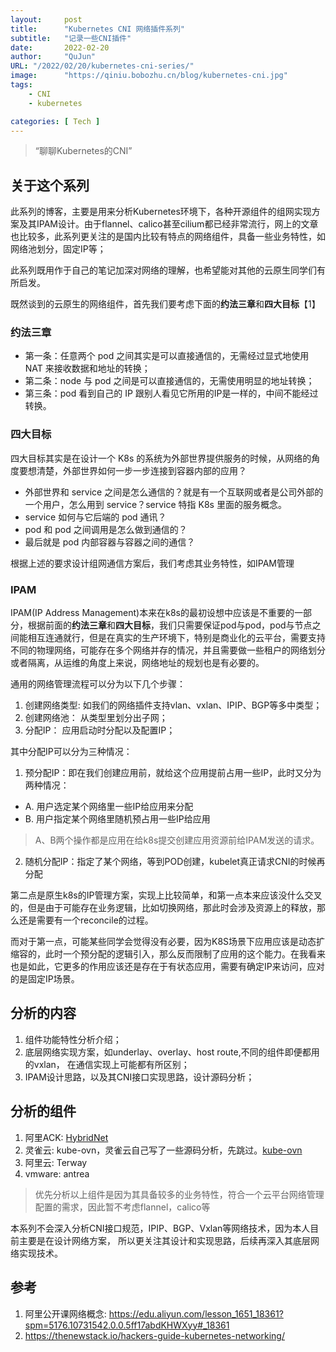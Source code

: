```yaml
---
layout:     post
title:      "Kubernetes CNI 网络插件系列"
subtitle:   "记录一些CNI插件"
date:       2022-02-20
author:     "QuJun"
URL: "/2022/02/20/kubernetes-cni-series/"
image:      "https://qiniu.bobozhu.cn/blog/kubernetes-cni.jpg"
tags:
    - CNI
    - kubernetes

categories: [ Tech ]
---
```


> “聊聊Kubernetes的CNI”


## 关于这个系列
此系列的博客，主要是用来分析Kubernetes环境下，各种开源组件的组网实现方案及其IPAM设计。由于flannel、calico甚至cilium都已经非常流行，网上的文章也比较多，此系列更关注的是国内比较有特点的网络组件，具备一些业务特性，如网络池划分，固定IP等；

此系列既用作于自己的笔记加深对网络的理解，也希望能对其他的云原生同学们有所启发。

既然谈到的云原生的网络组件，首先我们要考虑下面的**约法三章**和**四大目标**【1】
### 约法三章
* 第一条：任意两个 pod 之间其实是可以直接通信的，无需经过显式地使用 NAT 来接收数据和地址的转换；
* 第二条：node 与 pod 之间是可以直接通信的，无需使用明显的地址转换；
* 第三条：pod 看到自己的 IP 跟别人看见它所用的IP是一样的，中间不能经过转换。

### 四大目标

四大目标其实是在设计一个 K8s 的系统为外部世界提供服务的时候，从网络的角度要想清楚，外部世界如何一步一步连接到容器内部的应用？

* 外部世界和 service 之间是怎么通信的？就是有一个互联网或者是公司外部的一个用户，怎么用到 service？service 特指 K8s 里面的服务概念。
* service 如何与它后端的 pod 通讯？
* pod 和 pod 之间调用是怎么做到通信的？
* 最后就是 pod 内部容器与容器之间的通信？

根据上述的要求设计组网通信方案后，我们考虑其业务特性，如IPAM管理

### IPAM
IPAM(IP Address Management)本来在k8s的最初设想中应该是不重要的一部分，根据前面的**约法三章**和**四大目标**，我们只需要保证pod与pod，pod与节点之间能相互连通就行，但是在真实的生产环境下，特别是商业化的云平台，需要支持不同的物理网络，可能存在多个网络并存的情况，并且需要做一些租户的网络划分或者隔离，从运维的角度上来说，网络地址的规划也是有必要的。

通用的网络管理流程可以分为以下几个步骤：

1. 创建网络类型: 如我们的网络插件支持vlan、vxlan、IPIP、BGP等多中类型；
2. 创建网络池： 从类型里划分出子网；
3. 分配IP： 应用启动时分配以及配置IP；

其中分配IP可以分为三种情况：
1. 预分配IP：即在我们创建应用前，就给这个应用提前占用一些IP，此时又分为两种情况：
  * A. 用户选定某个网络里一些IP给应用来分配
  * B. 用户指定某个网络里随机预占用一些IP给应用
> A、B两个操作都是应用在给k8s提交创建应用资源前给IPAM发送的请求。
2. 随机分配IP：指定了某个网络，等到POD创建，kubelet真正请求CNI的时候再分配

第二点是原生k8s的IP管理方案，实现上比较简单，和第一点本来应该没什么交叉的，但是由于可能存在业务逻辑，比如切换网络，那此时会涉及资源上的释放，那么还是需要有一个reconcile的过程。

而对于第一点，可能某些同学会觉得没有必要，因为K8S场景下应用应该是动态扩缩容的，此时一个预分配的逻辑引入，那么反而限制了应用的这个能力。在我看来也是如此，它更多的作用应该还是存在于有状态应用，需要有确定IP来访问，应对的是固定IP场景。

## 分析的内容
1. 组件功能特性分析介绍；
2. 底层网络实现方案，如underlay、overlay、host route,不同的组件即便都用的vxlan，
   在通信实现上可能都有所区别；
2. IPAM设计思路，以及其CNI接口实现思路，设计源码分析；

## 分析的组件
1. 阿里ACK: [HybridNet](https://bobozhu.cn/2022/03/05/hybridnet-introduce/)
2. 灵雀云: kube-ovn，灵雀云自己写了一些源码分析，先跳过。[kube-ovn](https://mp.weixin.qq.com/mp/appmsgalbum?action=getalbum&__biz=MzkxNzI2NjAxMg==&scene=1&album_id=2393354058289184770&count=3#wechat_redirect)
3. 阿里云: Terway
4. vmware: antrea

> 优先分析以上组件是因为其具备较多的业务特性，符合一个云平台网络管理配置的需求，因此暂不考虑flannel，calico等

本系列不会深入分析CNI接口规范，IPIP、BGP、Vxlan等网络技术，因为本人目前主要是在设计网络方案，
所以更关注其设计和实现思路，后续再深入其底层网络实现技术。

## 参考
1. 阿里公开课网络概念: https://edu.aliyun.com/lesson_1651_18361?spm=5176.10731542.0.0.5ff17abdKHWXyy#_18361
2. https://thenewstack.io/hackers-guide-kubernetes-networking/
